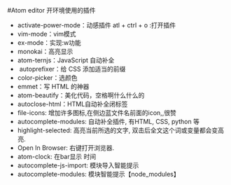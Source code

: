 #Atom editor 开环境使用的插件
- activate-power-mode：动感插件 atl + ctrl + o :打开插件  
- vim-mode：vim模式  
- ex-mode：实现:w功能  
- monokai：高亮显示  
- atom-ternjs：JavaScript 自动补全  
-  autoprefixer：给 CSS 添加适当的前缀  
- color-picker：选颜色  
- emmet：写 HTML 的神器  
- atom-beautify：美化代码，空格啊什么什么的  
- autoclose-html：HTML自动补全闭标签  
- file-icons: 增加许多图标,在侧边蓝文件名前面的icon,,很赞  
- autocomplete-modules: 自动补全插件, 有HTML, CSS, python 等  
- highlight-selected: 高亮当前所选的文字, 双击后全文这个词或变量都会变高亮.  
- Open In Browser: 右键打开浏览器.  
- atom-clock: 在bar显示 时间  
- autocomplete-js-import: 模块导入智能提示  
- autocomplete-modules: 模块智能提示【node_modules】
